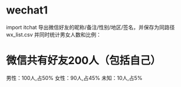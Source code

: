 # wechat1
import itchat
导出微信好友的昵称/备注/性别/地区/签名，并保存为同路径 wx_list.csv
并同时统计男女人数和比例：

微信共有好友200人（包括自己）
=========================
男性：100人,占50%
女性：90人,占45%
未知：10人,占5%
